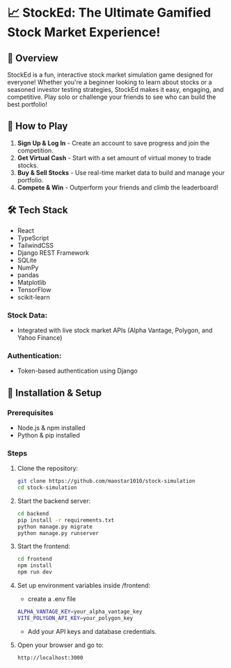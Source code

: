 # 📈 StockEd: The Ultimate Gamified Stock Market Experience!

## 🚀 Overview

StockEd is a fun, interactive stock market simulation game designed for everyone! Whether you're a beginner looking to learn about stocks or a seasoned investor testing strategies, StockEd makes it easy, engaging, and competitive. Play solo or challenge your friends to see who can build the best portfolio!

## 🎯 How to Play

1. **Sign Up & Log In** - Create an account to save progress and join the competition.
2. **Get Virtual Cash** - Start with a set amount of virtual money to trade stocks.
3. **Buy & Sell Stocks** - Use real-time market data to build and manage your portfolio.
4. **Compete & Win** - Outperform your friends and climb the leaderboard!

## 🛠 Tech Stack

- React
- TypeScript
- TailwindCSS
- Django REST Framework
- SQLite
- NumPy
- pandas
- Matplotlib
- TensorFlow
- scikit-learn

### Stock Data:

- Integrated with live stock market APIs (Alpha Vantage, Polygon, and Yahoo Finance)

### Authentication:

- Token-based authentication using Django

## 📌 Installation & Setup

### Prerequisites

- Node.js & npm installed
- Python & pip installed

### Steps

1. Clone the repository:

   ```bash
   git clone https://github.com/maostar1010/stock-simulation
   cd stock-simulation
   ```

2. Start the backend server:

   ```bash
   cd backend
   pip install -r requirements.txt
   python manage.py migrate
   python manage.py runserver
   ```

3. Start the frontend:

   ```bash
   cd frontend
   npm install
   npm run dev
   ```

4. Set up environment variables inside /frontend:

   - create a .env file

   ```bash
   ALPHA_VANTAGE_KEY=your_alpha_vantage_key
   VITE_POLYGON_API_KEY=your_polygon_key
   ```

   - Add your API keys and database credentials.

5. Open your browser and go to:
   ```
   http://localhost:3000
   ```
